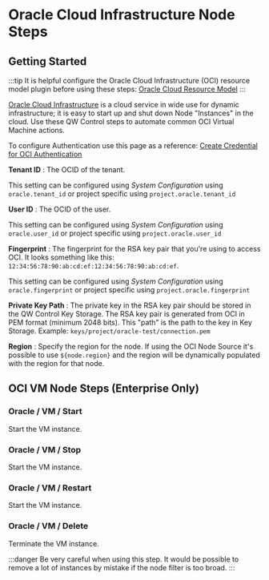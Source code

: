 #  Oracle Cloud Infrastructure Node Steps

## Getting Started

:::tip
It is helpful configure the Oracle Cloud Infrastructure (OCI) resource model plugin before using these steps: [Oracle Cloud Resource Model](/administration/projects/resource-model-sources/orale.md)
:::

[Oracle Cloud Infrastructure](https://www.oracle.com/cloud/) is a cloud service in wide use for dynamic infrastructure; it is easy to start up and shut down Node "Instances" in the cloud.  Use these QW Control steps to automate common OCI Virtual Machine actions.

To configure Authentication use this page as a reference: [Create Credential for OCI Authentication](https://docs.oracle.com/en/cloud/paas/management-cloud/logcs/create-credentials-oci-authentication.html)

**Tenant ID**
: The OCID of the tenant.

This setting can be configured using _System Configuration_ using `oracle.tenant_id` or project specific using `project.oracle.tenant_id`

**User ID**
: The OCID of the user.

This setting can be configured using _System Configuration_ using `oracle.user_id` or project specific using `project.oracle.user_id`

**Fingerprint**
: The fingerprint for the RSA key pair that you're using to access OCI. It looks something like this: `12:34:56:78:90:ab:cd:ef:12:34:56:78:90:ab:cd:ef`.

This setting can be configured using _System Configuration_ using `oracle.fingerprint` or project specific using `project.oracle.fingerprint`

**Private Key Path**
: The private key in the RSA key pair should be stored in the QW Control Key Storage. The RSA key pair is generated from OCI in PEM format (minimum 2048 bits).  This "path" is the path to the key in Key Storage.  Example: `keys/project/oracle-test/connection.pem`

**Region**
: Specify the region for the node.  If using the OCI Node Source it's possible to use `${node.region}` and the region will be dynamically populated with the region for that node.

## OCI VM Node Steps (Enterprise Only)

### Oracle / VM / Start

Start the VM instance.

### Oracle / VM / Stop

Start the VM instance.

### Oracle / VM / Restart

Start the VM instance.

### Oracle / VM / Delete

Terminate the VM instance.

:::danger
 Be very careful when using this step.  It would be possible to remove a lot of instances by mistake if the node filter is too broad.
:::
